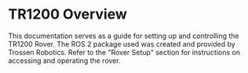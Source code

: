# TR1200 Overview

This documentation serves as a guide for setting up and controlling the TR1200 Rover. The ROS 2 package used was created and provided by Trossen Robotics. Refer to the "Rover Setup" section for instructions on accessing and operating the rover.
